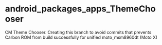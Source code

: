 android_packages_apps_ThemeChooser
==================================

CM Theme Chooser. Creating this branch to avoid commits that prevents Carbon ROM from build successfully for unified moto_msm8960dt (Moto X)
